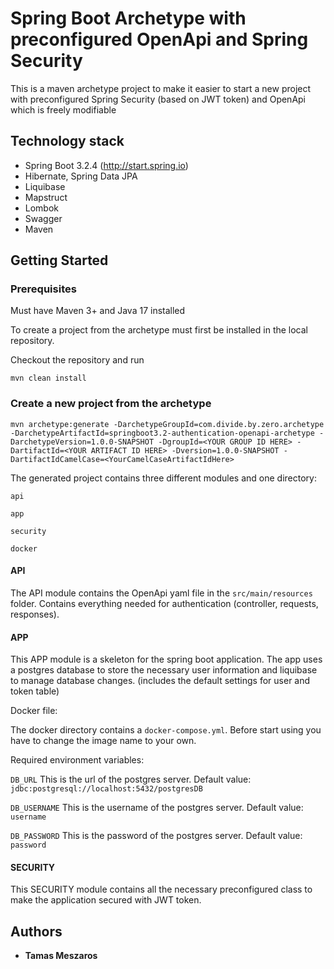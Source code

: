 # Spring Boot Archetype with preconfigured OpenApi and Spring Security

This is a maven archetype project to make it easier to start a new project with preconfigured Spring Security (based on JWT token) and OpenApi which is freely modifiable

## Technology stack
- Spring Boot 3.2.4 (http://start.spring.io)
- Hibernate, Spring Data JPA
- Liquibase
- Mapstruct
- Lombok
- Swagger
- Maven

## Getting Started

### Prerequisites

Must have Maven 3+ and Java 17 installed

To create a project from the archetype must first be installed in the local repository.

Checkout the repository and run

```
mvn clean install
```

### Create a new project from the archetype
```
mvn archetype:generate -DarchetypeGroupId=com.divide.by.zero.archetype -DarchetypeArtifactId=springboot3.2-authentication-openapi-archetype -DarchetypeVersion=1.0.0-SNAPSHOT -DgroupId=<YOUR GROUP ID HERE> -DartifactId=<YOUR ARTIFACT ID HERE> -Dversion=1.0.0-SNAPSHOT -DartifactIdCamelCase=<YourCamelCaseArtifactIdHere>
```

The generated project contains three different modules and one directory:

```api```

```app```

```security```

```docker```
#### API

The API module contains the OpenApi yaml file in the ```src/main/resources``` folder. Contains everything needed for authentication (controller, requests, responses).

#### APP

This APP module is a skeleton for the spring boot application. The app uses a postgres database to store the necessary user information and liquibase to manage database changes. (includes the default settings for user and token table)

Docker file:

The docker directory contains a `docker-compose.yml`. Before start using you have to change the image name to your own. 

Required environment variables:

```DB_URL``` This is the url of the postgres server. Default value: ```jdbc:postgresql://localhost:5432/postgresDB``` 

```DB_USERNAME``` This is the username of the postgres server. Default value: ```username``` 

```DB_PASSWORD``` This is the password of the postgres server. Default value: ```password``` 

#### SECURITY
This SECURITY module contains all the necessary preconfigured class to make the application secured with JWT token.

## Authors

* **Tamas Meszaros**
